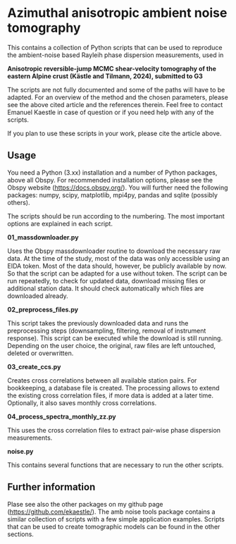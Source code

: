 # Azimuthal anisotropic ambient noise tomography

This contains a collection of Python scripts that can be used to reproduce the ambient-noise based Rayleih phase dispersion measurements, used in

**Anisotropic reversible-jump MCMC shear-velocity tomography of the eastern Alpine crust (Kästle and Tilmann, 2024), submitted to G3**

The scripts are not fully documented and some of the paths will have to be adapted. For an overview of the method and the chosen parameters, please see the above cited article and the references therein. Feel free to contact Emanuel Kaestle in case of question or if you need help with any of the scripts.

If you plan to use these scripts in your work, please cite the article above.

## Usage

You need a Python (3.xx) installation and a number of Python packages, above all Obspy. For recommended installation options, please see the Obspy website (https://docs.obspy.org/). You will further need the following packages: numpy, scipy, matplotlib, mpi4py, pandas and sqlite (possibly others).

The scripts should be run according to the numbering. The most important options are explained in each script.

__01_massdownloader.py__

Uses the Obspy massdownloader routine to download the necessary raw data. At the time of the study, most of the data was only accessible using an EIDA token. Most of the data should, however, be publicly available by now. So that the script can be adapted for a use without token. The script can be run repeatedly, to check for updated data, download missing files or additional station data. It should check automatically which files are downloaded already.

__02_preprocess_files.py__

This script takes the previously downloaded data and runs the preprocessing steps (downsampling, filtering, removal of instrument response). This script can be executed while the download is still running. Depending on the user choice, the original, raw files are left untouched, deleted or overwritten.

__03_create_ccs.py__

Creates cross correlations between all available station pairs. For bookkeeping, a database file is created. The processing allows to extend the existing cross correlation files, if more data is added at a later time. Optionally, it also saves monthly cross correlations.

__04_process_spectra_monthly_zz.py__

This uses the cross correlation files to extract pair-wise phase dispersion measurements. 

__noise.py__

This contains several functions that are necessary to run the other scripts.

## Further information

Plase see also the other packages on my github page (https://github.com/ekaestle/). The amb noise tools package contains a similar collection of scripts with a few simple application examples. Scripts that can be used to create tomographic models can be found in the other sections.
